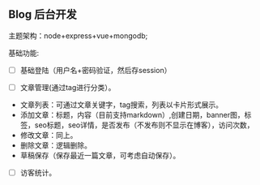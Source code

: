 ## Blog 后台开发
主题架构：node+express+vue+mongodb;

基础功能:
- [ ] 基础登陆（用户名+密码验证，然后存session）

- [ ] 文章管理(通过tag进行分类）。
- 文章列表：可通过文章关键字，tag搜索，列表以卡片形式展示。
- 添加文章：标题，内容（目前支持markdown）,创建日期，banner图，标签，seo标题，seo详情，是否发布（不发布则不显示在博客），访问次数，
- 修改文章：同上。 
- 删除文章：逻辑删除。
- 草稿保存（保存最近一篇文章，可考虑自动保存）。

- [ ] 访客统计。 




